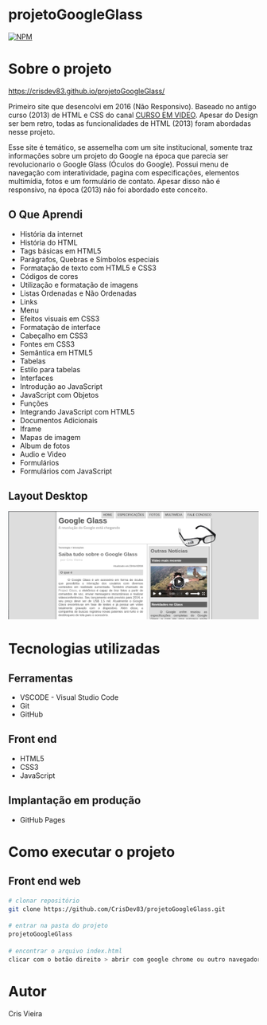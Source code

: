 # projetoGoogleGlass

[![NPM](https://img.shields.io/npm/l/react)](https://github.com/CrisDev83/projetoInfofilmes/blob/master/LICENCE) 

# Sobre o projeto

https://crisdev83.github.io/projetoGoogleGlass/

Primeiro site que desencolvi em 2016 (Não Responsivo). Baseado no antigo curso (2013) de HTML e CSS do canal [CURSO EM VIDEO](https://www.youtube.com/watch?v=epDCjksKMok&list=PLHz_AreHm4dlAnJ_jJtV29RFxnPHDuk9o). Apesar do Design ser bem retro, todas as funcionalidades de HTML (2013) foram abordadas nesse projeto. 

Esse site é temático, se assemelha com um site institucional, somente traz informações sobre um projeto do Google na época que parecia ser revolucionario o Google Glass (Óculos do Google). Possui menu de navegação com interatividade, pagina com especificações, elementos multimídia, fotos e um formulário de contato. Apesar disso não é responsivo, na época (2013) não foi abordado este conceito.

## O Que Aprendi

- História da internet
- História do HTML
- Tags básicas em HTML5
- Parágrafos, Quebras e Símbolos especiais
- Formatação de texto com HTML5 e CSS3
- Códigos de cores
- Utilização e formatação de imagens
- Listas Ordenadas e Não Ordenadas
- Links
- Menu
- Efeitos visuais em CSS3
- Formatação de interface
- Cabeçalho em CSS3
- Fontes em CSS3
- Semântica em HTML5
- Tabelas
- Estilo para tabelas
- Interfaces
- Introdução ao JavaScript
- JavaScript com Objetos
- Funções
- Integrando JavaScript com HTML5
- Documentos Adicionais
- Iframe
- Mapas de imagem
- Album de fotos
- Audio e Video
- Formulários
- Formulários com JavaScript


## Layout Desktop
![Web 1](https://github.com/CrisDev83/assets-projects/blob/master/googleglass.png)


# Tecnologias utilizadas
## Ferramentas 
- VSCODE - Visual Studio Code
- Git
- GitHub

## Front end
- HTML5
- CSS3
- JavaScript

## Implantação em produção
- GitHub Pages

# Como executar o projeto

## Front end web

```zsh
# clonar repositório
git clone https://github.com/CrisDev83/projetoGoogleGlass.git

# entrar na pasta do projeto
projetoGoogleGlass

# encontrar o arquivo index.html
clicar com o botão direito > abrir com google chrome ou outro navegador

```

# Autor

Cris Vieira



